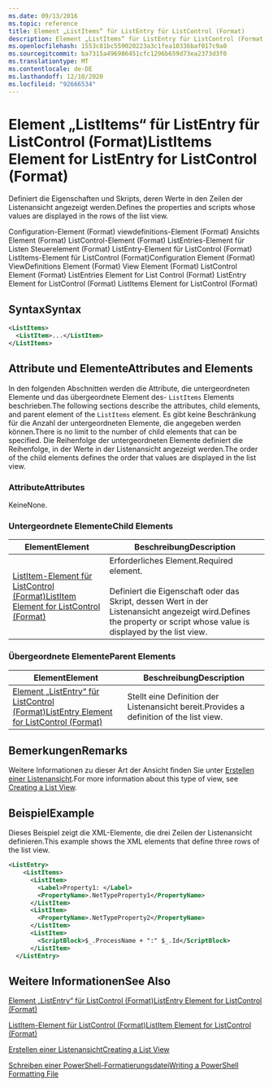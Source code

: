 ```yaml
---
ms.date: 09/13/2016
ms.topic: reference
title: Element „ListItems“ für ListEntry für ListControl (Format)
description: Element „ListItems“ für ListEntry für ListControl (Format)
ms.openlocfilehash: 1553c81bc559020223a3c1fea10336baf017c9a0
ms.sourcegitcommit: ba7315a496986451cfc1296b659d73ea2373d3f0
ms.translationtype: MT
ms.contentlocale: de-DE
ms.lasthandoff: 12/10/2020
ms.locfileid: "92666534"
---
```

# <a name="listitems-element-for-listentry-for-listcontrol-format"></a><span data-ttu-id="f92e2-103">Element „ListItems“ für ListEntry für ListControl (Format)</span><span class="sxs-lookup"><span data-stu-id="f92e2-103">ListItems Element for ListEntry for ListControl (Format)</span></span>

<span data-ttu-id="f92e2-104">Definiert die Eigenschaften und Skripts, deren Werte in den Zeilen der Listenansicht angezeigt werden.</span><span class="sxs-lookup"><span data-stu-id="f92e2-104">Defines the properties and scripts whose values are displayed in the rows of the list view.</span></span>

<span data-ttu-id="f92e2-105">Configuration-Element (Format) viewdefinitions-Element (Format) Ansichts Element (Format) ListControl-Element (Format) ListEntries-Element für Listen Steuerelement (Format) ListEntry-Element für ListControl (Format) ListItems-Element für ListControl (Format)</span><span class="sxs-lookup"><span data-stu-id="f92e2-105">Configuration Element (Format) ViewDefinitions Element (Format) View Element (Format) ListControl Element (Format) ListEntries Element for List Control (Format) ListEntry Element for ListControl (Format) ListItems Element for ListControl (Format)</span></span>

## <a name="syntax"></a><span data-ttu-id="f92e2-106">Syntax</span><span class="sxs-lookup"><span data-stu-id="f92e2-106">Syntax</span></span>

```xml
<ListItems>
  <ListItem>...</ListItem>
</ListItems>
```

## <a name="attributes-and-elements"></a><span data-ttu-id="f92e2-107">Attribute und Elemente</span><span class="sxs-lookup"><span data-stu-id="f92e2-107">Attributes and Elements</span></span>

<span data-ttu-id="f92e2-108">In den folgenden Abschnitten werden die Attribute, die untergeordneten Elemente und das übergeordnete Element des- `ListItems` Elements beschrieben.</span><span class="sxs-lookup"><span data-stu-id="f92e2-108">The following sections describe the attributes, child elements, and parent element of the `ListItems` element.</span></span> <span data-ttu-id="f92e2-109">Es gibt keine Beschränkung für die Anzahl der untergeordneten Elemente, die angegeben werden können.</span><span class="sxs-lookup"><span data-stu-id="f92e2-109">There is no limit to the number of child elements that can be specified.</span></span> <span data-ttu-id="f92e2-110">Die Reihenfolge der untergeordneten Elemente definiert die Reihenfolge, in der Werte in der Listenansicht angezeigt werden.</span><span class="sxs-lookup"><span data-stu-id="f92e2-110">The order of the child elements defines the order that values are displayed in the list view.</span></span>

### <a name="attributes"></a><span data-ttu-id="f92e2-111">Attribute</span><span class="sxs-lookup"><span data-stu-id="f92e2-111">Attributes</span></span>

<span data-ttu-id="f92e2-112">Keine</span><span class="sxs-lookup"><span data-stu-id="f92e2-112">None.</span></span>

### <a name="child-elements"></a><span data-ttu-id="f92e2-113">Untergeordnete Elemente</span><span class="sxs-lookup"><span data-stu-id="f92e2-113">Child Elements</span></span>

|<span data-ttu-id="f92e2-114">Element</span><span class="sxs-lookup"><span data-stu-id="f92e2-114">Element</span></span>|<span data-ttu-id="f92e2-115">Beschreibung</span><span class="sxs-lookup"><span data-stu-id="f92e2-115">Description</span></span>|
|-------------|-----------------|
|[<span data-ttu-id="f92e2-116">ListItem-Element für ListControl (Format)</span><span class="sxs-lookup"><span data-stu-id="f92e2-116">ListItem Element for ListControl (Format)</span></span>](./listitem-element-for-listitems-for-listcontrol-format.md)|<span data-ttu-id="f92e2-117">Erforderliches Element.</span><span class="sxs-lookup"><span data-stu-id="f92e2-117">Required element.</span></span><br /><br /> <span data-ttu-id="f92e2-118">Definiert die Eigenschaft oder das Skript, dessen Wert in der Listenansicht angezeigt wird.</span><span class="sxs-lookup"><span data-stu-id="f92e2-118">Defines the property or script whose value is displayed by the list view.</span></span>|

### <a name="parent-elements"></a><span data-ttu-id="f92e2-119">Übergeordnete Elemente</span><span class="sxs-lookup"><span data-stu-id="f92e2-119">Parent Elements</span></span>

|<span data-ttu-id="f92e2-120">Element</span><span class="sxs-lookup"><span data-stu-id="f92e2-120">Element</span></span>|<span data-ttu-id="f92e2-121">Beschreibung</span><span class="sxs-lookup"><span data-stu-id="f92e2-121">Description</span></span>|
|-------------|-----------------|
|[<span data-ttu-id="f92e2-122">Element „ListEntry“ für ListControl (Format)</span><span class="sxs-lookup"><span data-stu-id="f92e2-122">ListEntry Element for ListControl (Format)</span></span>](./listentry-element-for-listcontrol-format.md)|<span data-ttu-id="f92e2-123">Stellt eine Definition der Listenansicht bereit.</span><span class="sxs-lookup"><span data-stu-id="f92e2-123">Provides a definition of the list view.</span></span>|

## <a name="remarks"></a><span data-ttu-id="f92e2-124">Bemerkungen</span><span class="sxs-lookup"><span data-stu-id="f92e2-124">Remarks</span></span>

<span data-ttu-id="f92e2-125">Weitere Informationen zu dieser Art der Ansicht finden Sie unter [Erstellen einer Listenansicht](./creating-a-list-view.md).</span><span class="sxs-lookup"><span data-stu-id="f92e2-125">For more information about this type of view, see [Creating a List View](./creating-a-list-view.md).</span></span>

## <a name="example"></a><span data-ttu-id="f92e2-126">Beispiel</span><span class="sxs-lookup"><span data-stu-id="f92e2-126">Example</span></span>

<span data-ttu-id="f92e2-127">Dieses Beispiel zeigt die XML-Elemente, die drei Zeilen der Listenansicht definieren.</span><span class="sxs-lookup"><span data-stu-id="f92e2-127">This example shows the XML elements that define three rows of the list view.</span></span>

```xml
<ListEntry>
    <ListItems>
      <ListItem>
        <Label>Property1: </Label>
        <PropertyName>.NetTypeProperty1</PropertyName>
      </ListItem>
      <ListItem>
        <PropertyName>.NetTypeProperty2</PropertyName>
      </ListItem>
      <ListItem>
        <ScriptBlock>$_.ProcessName + ":" $_.Id</ScriptBlock>
      </ListItem>
  </ListEntry>
```

## <a name="see-also"></a><span data-ttu-id="f92e2-128">Weitere Informationen</span><span class="sxs-lookup"><span data-stu-id="f92e2-128">See Also</span></span>

[<span data-ttu-id="f92e2-129">Element „ListEntry“ für ListControl (Format)</span><span class="sxs-lookup"><span data-stu-id="f92e2-129">ListEntry Element for ListControl (Format)</span></span>](./listentry-element-for-listcontrol-format.md)

[<span data-ttu-id="f92e2-130">ListItem-Element für ListControl (Format)</span><span class="sxs-lookup"><span data-stu-id="f92e2-130">ListItem Element for ListControl (Format)</span></span>](./listitem-element-for-listitems-for-listcontrol-format.md)

[<span data-ttu-id="f92e2-131">Erstellen einer Listenansicht</span><span class="sxs-lookup"><span data-stu-id="f92e2-131">Creating a List View</span></span>](./creating-a-list-view.md)

[<span data-ttu-id="f92e2-132">Schreiben einer PowerShell-Formatierungsdatei</span><span class="sxs-lookup"><span data-stu-id="f92e2-132">Writing a PowerShell Formatting File</span></span>](./writing-a-powershell-formatting-file.md)
